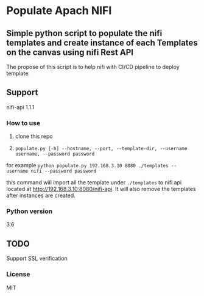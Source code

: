# Populate Apach NIFI

## Simple python script to populate the nifi templates and create instance of each Templates on the canvas using nifi Rest API

The propose of this script is to help nifi with CI/CD pipeline to deploy template.

## Support

nifi-api 1.1.1

### How to use

1. clone this repo

2. `populate.py [-h] --hostname, --port, --template-dir, --username username, --password password`

for example `python populate.py 192.168.3.10 8080 ./templates --username nifi --password password`

this command will import all the template under `./templates` to nifi api located at http://192.168.3.10:8080/nifi-api. It will also remove the templates after instances are created.

### Python version

3.6

## TODO
Support SSL verification

### License

MIT